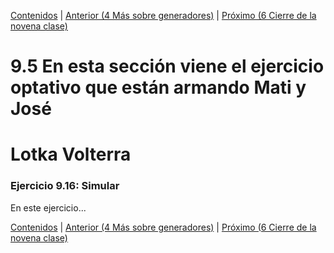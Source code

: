 [Contenidos](../Contenidos.md) \| [Anterior (4 Más sobre generadores)](04_Mas_generadores.md) \| [Próximo (6 Cierre de la novena clase)](06_Cierre.md)

# 9.5 En esta sección viene el ejercicio optativo que están armando Mati y José

# Lotka Volterra

### Ejercicio 9.16: Simular
En este ejercicio...

[Contenidos](../Contenidos.md) \| [Anterior (4 Más sobre generadores)](04_Mas_generadores.md) \| [Próximo (6 Cierre de la novena clase)](06_Cierre.md)

